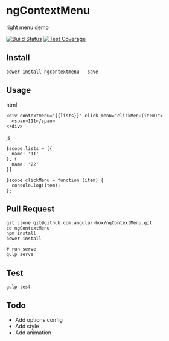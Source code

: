 # ngContextMenu

right menu
[demo](http://angular-box.github.io/ngContextMenu
)

[![Build Status][travis-image]][travis-url]
[![Test Coverage][coveralls-image]][coveralls-url]

## Install

`
bower install ngcontextmenu --save
`

## Usage

html

```
<div contextmenu="{{lists}}" click-menu="clickMenu(item)">
  <span>111</span>
</div>
```

js

```
$scope.lists = [{
  name: '11'
}, {
  name: '22'
}]

$scope.clickMenu = function (item) {
  console.log(item);
};
```

## Pull Request

```
git clone git@github.com:angular-box/ngContextMenu.git
cd ngContextMenu
npm install
bower install

# run serve
gulp serve
```

## Test

```
gulp test
```

## Todo

* Add options config
* Add style
* Add animation

[travis-image]: https://travis-ci.org/angular-box/ngContextMenu.svg
[travis-url]: https://travis-ci.org/angular-box/ngContextMenu
[coveralls-image]: https://img.shields.io/coveralls/angular-box/ngContextMenu.svg?style=flat
[coveralls-url]: https://coveralls.io/r/angular-box/ngContextMenu?branch=master

